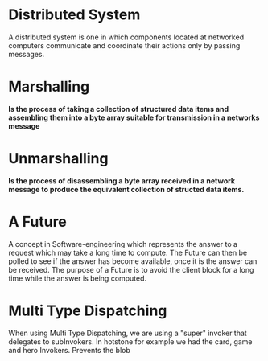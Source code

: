 # Distributed System
A distributed system is one in which components located at networked computers communicate and coordinate their actions only by passing messages.

# Marshalling
**Is the process of taking a collection of structured data items and assembling them into a byte array suitable for transmission in a networks message**

# Unmarshalling
**Is the process of disassembling a byte array received in a network message to produce the equivalent collection of structed data items.**


# A Future
A concept in Software-engineering which represents the answer to a request which may  take a long time to compute. The Future can then be polled to see if the answer has become available, once it is the answer can be received. The purpose of a Future is to avoid the client block for a long time while the answer is being computed.

# Multi Type Dispatching
When using Multi Type Dispatching, we are using a "super" invoker that delegates to subInvokers. In hotstone for example we had the card, game and hero Invokers. Prevents the blob